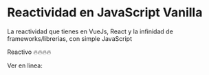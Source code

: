
# Reactividad en JavaScript Vanilla

La reactividad que tienes en VueJs, React y la infinidad de frameworks/librerias, con simple JavaScript



Reactivo 🔥🔥🔥🔥

Ver en linea: 